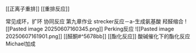 [[正离子重排]]
[[重排反应]] 

常见成环，扩环
协同反应  第九章作业
strecker反应－a-生成氨基酸
羟醛缩合
![[Pasted image 20250607160345.png]]
Perking反应
![[Pasted image 20250607161901.png]]
[[醛酮#^5678bb]] 
[[酯化反应]]
酸碱催化下的酯化反应
Michael加成
